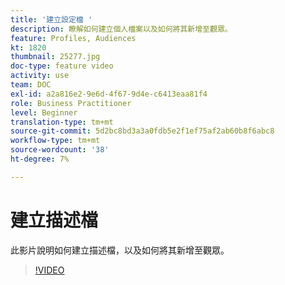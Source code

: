 ```yaml
---
title: '建立設定檔 '
description: 瞭解如何建立個人檔案以及如何將其新增至觀眾。
feature: Profiles, Audiences
kt: 1820
thumbnail: 25277.jpg
doc-type: feature video
activity: use
team: DOC
exl-id: a2a816e2-9e6d-4f67-9d4e-c6413eaa81f4
role: Business Practitioner
level: Beginner
translation-type: tm+mt
source-git-commit: 5d2bc8bd3a3a0fdb5e2f1ef75af2ab60b8f6abc8
workflow-type: tm+mt
source-wordcount: '38'
ht-degree: 7%

---
```


# 建立描述檔

此影片說明如何建立描述檔，以及如何將其新增至觀眾。

>[!VIDEO](https://video.tv.adobe.com/v/25277/?quality=12)
